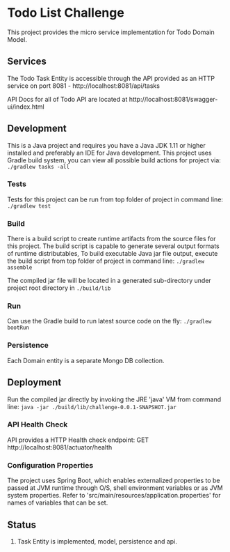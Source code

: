 # Todo List Challenge

This project provides the micro service implementation for Todo Domain Model.

## Services

The Todo Task Entity is accessible through the API provided as an HTTP service on
port 8081 - http://localhost:8081/api/tasks

API Docs for all of Todo API are located at http://localhost:8081/swagger-ui/index.html

## Development
This is a Java project and requires you have a Java JDK 1.11 or higher installed and
preferably an IDE for Java development. This project uses Gradle build system, you can
view all possible build actions for project via:
`./gradlew tasks -all` 

### Tests

Tests for this project can be run from top folder of project in command line:
`./gradlew test`

### Build

There is a build script to create runtime artifacts from the source files for this project.
The build script is capable to generate several output formats of runtime distributables,
To build executable Java jar file output, execute the build script from top folder of project in command line:
`./gradlew assemble`

The compiled jar file will be located in a generated sub-directory under project root directory in `./build/lib`

### Run
Can use the Gradle build to run latest source code on the fly:
`./gradlew bootRun`

### Persistence
Each Domain entity is a separate Mongo DB collection.

## Deployment
Run the compiled jar directly by invoking the JRE 'java' VM from command line:
`java -jar ./build/lib/challenge-0.0.1-SNAPSHOT.jar`

### API Health Check
API provides a HTTP Health check endpoint:
GET http://localhost:8081/actuator/health

### Configuration Properties
The project uses Spring Boot, which enables externalized properties to be passed
at JVM runtime through O/S, shell environment variables or as JVM system properties. 
Refer to 'src/main/resources/application.properties' for names of variables that can be set.

## Status 
1. Task Entity is implemented, model, persistence and api.



